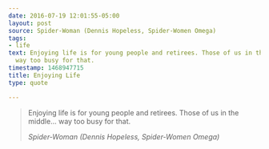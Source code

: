 ```yaml
---
date: 2016-07-19 12:01:55-05:00
layout: post
source: Spider-Woman (Dennis Hopeless, Spider-Women Omega)
tags:
- life
text: Enjoying life is for young people and retirees. Those of us in the middle...
  way too busy for that.
timestamp: 1468947715
title: Enjoying Life
type: quote

---
```

> Enjoying life is for young people and retirees. Those of us in the middle... way too busy for that.
> 
> <cite>Spider-Woman (Dennis Hopeless, Spider-Women Omega)</cite>
